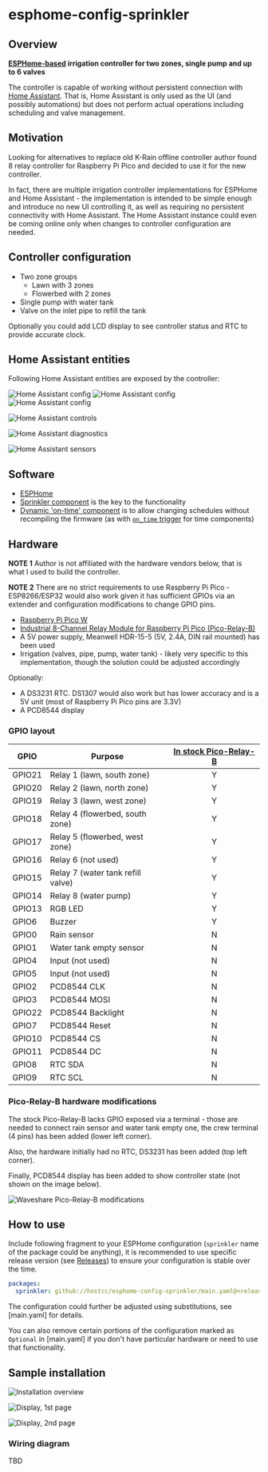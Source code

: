 # esphome-config-sprinkler

## Overview

**[ESPHome-based](https://esphome.io/) irrigation controller for two zones,
single pump and up to 6 valves**

The controller is capable of working without persistent connection with [Home
Assistant](https://www.home-assistant.io/). That is, Home Assistant is only
used as the UI (and possibly automations) but does not perform actual
operations including scheduling and valve management.

## Motivation

Looking for alternatives to replace old K-Rain offline controller author found
8 relay controller for Raspberry Pi Pico and decided to use it for the new
controller.

In fact, there are multiple irrigation controller implementations for ESPHome
and Home Assistant - the implementation is intended to be simple enough and
introduce no new UI controlling it, as well as requiring no persistent
connectivity with Home Assistant. The Home Assistant instance could even be
coming online only when changes to controller configuration are needed.

## Controller configuration

* Two zone groups
  * Lawn with 3 zones
  * Flowerbed with 2 zones
* Single pump with water tank
* Valve on the inlet pipe to refill the tank

Optionally you could add LCD display to see controller status and RTC to
provide accurate clock.

## Home Assistant entities

Following Home Assistant entities are exposed by the controller:

![Home Assistant config](/docs/assets/controller-hass-config-1.jpg) ![Home Assistant config](/docs/assets/controller-hass-config-2.jpg) ![Home Assistant config](/docs/assets/controller-hass-config-3.jpg)

![Home Assistant controls](/docs/assets/controller-hass-controls.jpg)

![Home Assistant diagnostics](/docs/assets/controller-hass-diagnostics.jpg)

![Home Assistant sensors](/docs/assets/controller-hass-sensors.jpg)

## Software

* [ESPHome](https://esphome.io/) 
 * [Sprinkler component](https://esphome.io/components/sprinkler) is the key to the functionality
 * [Dynamic 'on-time' component](https://github.com/hostcc/esphome-component-dynamic-on-time) is
   to allow changing schedules without recompiling the firmware (as with
   [`on_time` trigger](https://esphome.io/components/time/#time-on-time) for
   time components)

## Hardware

**NOTE 1** Author is not affiliated with the hardware vendors below, that is what I
used to build the controller.

**NOTE 2** There are no strict requirements to use Raspberry Pi Pico -
ESP8266/ESP32 would also work given it has sufficient GPIOs via an extender and
configuration modifications to change GPIO pins.

* [Raspberry Pi Pico W](https://www.raspberrypi.com/products/raspberry-pi-pico/)
* [Industrial 8-Channel Relay Module for Raspberry Pi Pico (Pico-Relay-B)](https://www.waveshare.com/pico-relay-b.htm)
* A 5V power supply, Meanwell HDR-15-5 (5V, 2.4A, DIN rail mounted) has been
  used 
* Irrigation (valves, pipe, pump, water tank) - likely very specific to this
  implementation, though the solution could be adjusted accordingly

Optionally:
* A DS3231 RTC. DS1307 would also work but has lower accuracy and is a 5V unit
  (most of Raspberry Pi Pico pins are 3.3V)
* A PCD8544 display

### GPIO layout

|GPIO  | Purpose                           |[In stock Pico-Relay-B](https://www.waveshare.com/wiki/Pico-Relay-B)|
|------|-----------------------------------|:-:|
|GPIO21| Relay 1 (lawn, south zone)        | Y |
|GPIO20| Relay 2 (lawn, north zone)        | Y |
|GPIO19| Relay 3 (lawn, west zone)         | Y |
|GPIO18| Relay 4 (flowerbed, south zone)   | Y |
|GPIO17| Relay 5 (flowerbed, west zone)    | Y |
|GPIO16| Relay 6 (not used)                | Y |
|GPIO15| Relay 7 (water tank refill valve) | Y |
|GPIO14| Relay 8 (water pump)              | Y |
|GPIO13| RGB LED                           | Y |
|GPIO6 | Buzzer                            | Y |
|GPIO0 | Rain sensor                       | N |
|GPIO1 | Water tank empty sensor           | N |
|GPIO4 | Input (not used)                  | N |
|GPIO5 | Input (not used)                  | N |
|GPIO2 | PCD8544 CLK                       | N |
|GPIO3 | PCD8544 MOSI                      | N |
|GPIO22| PCD8544 Backlight                 | N |
|GPIO7 | PCD8544 Reset                     | N |
|GPIO10| PCD8544 CS                        | N |
|GPIO11| PCD8544 DC                        | N |
|GPIO8 | RTC SDA                           | N |
|GPIO9 | RTC SCL                           | N |

### Pico-Relay-B hardware modifications

The stock Pico-Relay-B lacks GPIO exposed via a terminal - those are needed to
connect rain sensor and water tank empty one, the crew terminal (4 pins) has
been added (lower left corner).

Also, the hardware initially had no RTC, DS3231 has been added (top left
corner).

Finally, PCD8544 display has been added to show controller state (not shown on
the image below).

![Waveshare Pico-Relay-B modifications](/docs/assets/waveshare-hw.jpg)

## How to use

Include following fragment to your ESPHome configuration (`sprinkler` name of
the package could be anything), it is recommended to use specific release
version (see
[Releases](https://github.com/hostcc/esphome-config-sprinkler/releases)) to
ensure your configuration is stable over the time.

```yaml
packages:
  sprinkler: github://hostcc/esphome-config-sprinkler/main.yaml@<release version>
```

The configuration could further be adjusted using substitutions, see
[main.yaml] for details.

You can also remove certain portions of the configuration marked as `Optional`
in [main.yaml] if you don't have particular hardware or need to use that
functionality.


## Sample installation

![Installation overview](/docs/assets/controller-hw-overview.jpg)

![Display, 1st page](/docs/assets/controller-display-1st-page.jpg)

![Display, 2nd page](/docs/assets/controller-display-2nd-page.jpg)

### Wiring diagram

TBD
